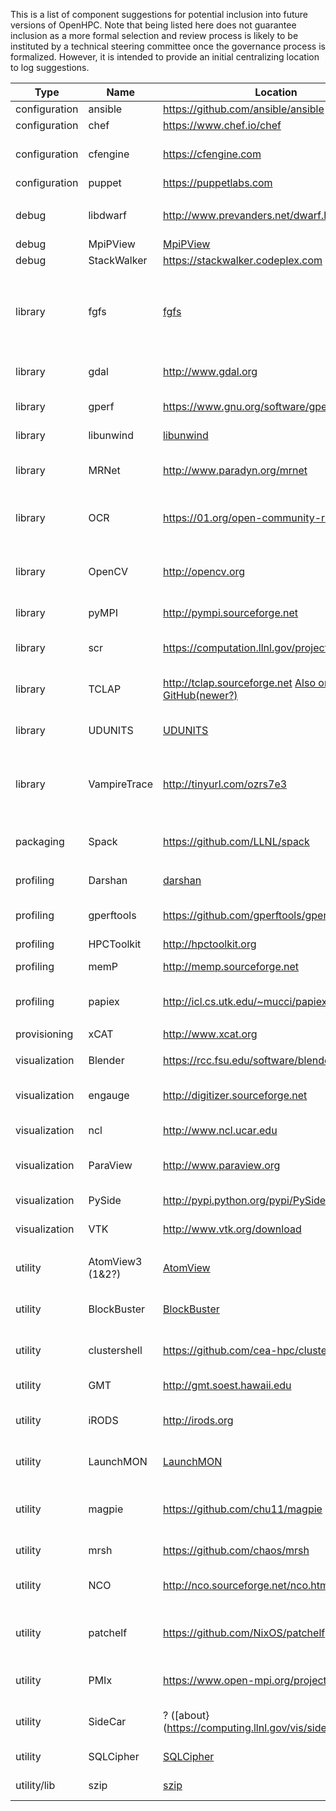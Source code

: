 This is a list of component suggestions for potential inclusion into future versions of OpenHPC. Note that being listed here does not guarantee inclusion as a more formal selection and review process is likely to be instituted by a technical steering committee once the governance process is formalized. However, it is intended to provide an initial centralizing location to log suggestions.

| Type | Name | Location | Notes |
|------|------|----------|-------|
| configuration | ansible     | https://github.com/ansible/ansible       | |
| configuration	| chef        | https://www.chef.io/chef                 | |
| configuration	| cfengine    | https://cfengine.com                     | v2 (HPC/genderized) & v3 |
| configuration	| puppet      | https://puppetlabs.com                   | |
| | | | |
| debug	        | libdwarf    | http://www.prevanders.net/dwarf.html     | debugging information format |
| debug	        | MpiPView    | [MpiPView](https://computation.llnl.gov/casc/tool_gear/mpipview.html) | Visualize MpiP | 
| debug	        | StackWalker |	https://stackwalker.codeplex.com         | |
| | | | |
| library       | fgfs        | [fgfs](https://github.com/dongahn/MountPointAttributes) | turns expensive, non-scalable file system calls into simple string comparison operations |
| library       | gdal        | http://www.gdal.org                      | raster and vector geospacial data (GIS) |
| library       | gperf       | https://www.gnu.org/software/gperf       | gnu perfect hash generator |
| library       | libunwind   | [libunwind](http://git.savannah.gnu.org/cgit/libunwind.git) | stack unwinding lib |
| library       | MRNet       | http://www.paradyn.org/mrnet             | Multicast reduction network |
| library       | OCR         | https://01.org/open-community-runtime    | MPI alternative async communication library |
| library       | OpenCV      | http://opencv.org                        | computer vision and machine learning software library |
| library       | pyMPI	      | http://pympi.sourceforge.net             | Python MPI bindings |
| library       | scr         | https://computation.llnl.gov/project/scr | Scalable Checkpoint Restart |
| library       | TCLAP       | http://tclap.sourceforge.net [Also on GitHub(newer?)](https://github.com/eile/tclap) | Library to define and access CLI arguments |
| library       | UDUNITS     | [UDUNITS](http://www.unidata.ucar.edu/software/udunits) | Conversion between different units(udunits2?) |
| library       | VampireTrace | http://tinyurl.com/ozrs7e3 | detailed logging of program execution for parallel applications |
| | | | |	 	 	 	 
| packaging     | Spack	      | https://github.com/LLNL/spack            | HPC-centric Package Management |
| | | | |
| profiling     | Darshan     | [darshan](http://www.mcs.anl.gov/research/projects/darshan) | Characterize IO patterns | 
| profiling     | gperftools  | https://github.com/gperftools/gperftools | Google performance tools |
| profiling     | HPCToolkit  | http://hpctoolkit.org                    | HPC app profiling |
| profiling     | memP        | http://memp.sourceforge.net              | Parallel heap profiling |
| profiling     | papiex      | http://icl.cs.utk.edu/~mucci/papiex      | (unsupported) hw performance using papi |	 	 	 	 
| | | | |
| provisioning  | xCAT        | http://www.xcat.org                      | |
| | | | |
| visualization | Blender     | https://rcc.fsu.edu/software/blender     | 3D animation suite | 
| visualization | engauge     | http://digitizer.sourceforge.net         | Convert graph image to spreadsheet | 
| visualization	| ncl         | http://www.ncl.ucar.edu                  | NCAR Command Language |
| visualization | ParaView    | http://www.paraview.org                  | Parallel visualization application |
| visualization | PySide      | http://pypi.python.org/pypi/PySide/1.2.2 | Python QT bindings |
| visualization | VTK         | http://www.vtk.org/download              | Visualization Toolkit |
| | | | |	 	 	 
| utility       | AtomView3 (1&2?) | [AtomView](http://li.mit.edu/A/Graphics/A3/A3.html) | Atomistic configuration viewer |
| utility       | BlockBuster | [BlockBuster](http://sourceforge.net/projects/blockbuster) | High-resolution image/movie player | 
| utility       | clustershell | https://github.com/cea-hpc/clustershell | Python replacement for pdsh |
| utility       | GMT         | http://gmt.soest.hawaii.edu              | Generic Mapping Tools | 
| utility       | iRODS       | http://irods.org                         | open source data management software |
| utility       | LaunchMON   | [LaunchMON](https://github.com/scalability-llnl/LaunchMON) | co-locate tool daemons with HPC runtimes |
| utility       | magpie      | https://github.com/chu11/magpie          | run BigData(hadoop) jobs on HPC systems |
| utility       | mrsh        | https://github.com/chaos/mrsh            | Munge based remote shell |
| utility       | NCO         | http://nco.sourceforge.net/nco.html      | netCDF commandline operators | 
| utility       | patchelf    | https://github.com/NixOS/patchelf        | modify dynamic linker and RPATH of ELF executables |
| utility       | PMIx        | https://www.open-mpi.org/projects/pmix   | Exascale process management interface |
| utility       | SideCar     | ? ([about}(https://computing.llnl.gov/vis/sidecarUM.html)) | Remote blockbuster control | 
| utility       | SQLCipher   | [SQLCipher](https://www.zetetic.net/sqlcipher/open-source) | SQL database encryption |	
| utility/lib	| szip        | [szip](https://www.hdfgroup.org/doc_resource/SZIP) | HDF file compression | 